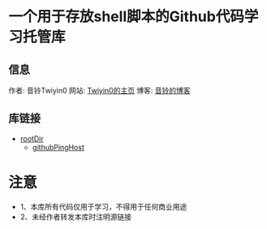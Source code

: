 # 一个用于存放shell脚本的Github代码学习托管库
## 信息
作者: 音铃Twiyin0
网站: [Twiyin0的主页](https://twiyin0.cn)
博客: [音铃的博客](https://blog.twiyin0.cn)
## 库链接
* [rootDir](./README.md)
    * [githubPingHost](./githubPingHost/)
# 注意
- 1、本库所有代码仅用于学习，不得用于任何商业用途
- 2、未经作者转发本库时注明源链接